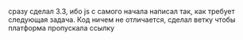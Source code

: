 сразу сделал 3.3, ибо js с самого начала написал так, как требует следующая задача. Код ничем не отличается, сделал ветку чтобы платформа пропускала ссылку
